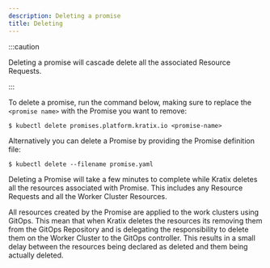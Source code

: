 ```yaml
---
description: Deleting a promise
title: Deleting
---
```


:::caution

Deleting a promise will cascade delete all the associated Resource Requests.

:::

To delete a promise, run the command below, making sure to replace the
`<promise name>` with the Promise you want to remove:

```shell-session
$ kubectl delete promises.platform.kratix.io <promise-name>
```

Alternatively you can delete a Promise by providing the Promise definition file:

```shell-session
$ kubectl delete --filename promise.yaml
```

Deleting a Promise will take a few minutes to complete while Kratix deletes all the
resources associated with Promise. This includes any Resource Requests and all the
Worker Cluster Resources.

All resources created by the Promise are applied to the work clusters using GitOps.
This mean that when Kratix deletes the resources its removing them from the GitOps Repository and
is delegating the responsibility to delete them on the Worker Cluster to the GitOps
controller. This results in a small delay between the resources being declared
as deleted and them being actually deleted.

